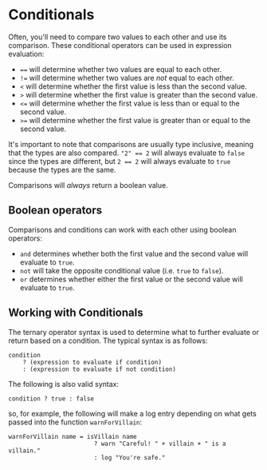 # Conditionals

Often, you'll need to compare two values to each other and use its comparison. These conditional operators can be used in expression evaluation:

- `==` will determine whether two values are equal to each other.
- `!=` will determine whether two values are _not_ equal to each other.
- `<` will determine whether the first value is less than the second value.
- `>` will determine whether the first value is greater than the second value.
- `<=` will determine whether the first value is less than or equal to the second value.
- `>=` will determine whether the first value is greater than or equal to the second value.

It's important to note that comparisons are usually type inclusive, meaning that the types are also compared. `"2" == 2` will always evaluate to `false` since the types are different, but `2 == 2` will always evaluate to `true` because the types are the same.

Comparisons will _always_ return a boolean value.

## Boolean operators
Comparisons and conditions can work with each other using boolean operators:

- `and` determines whether both the first value and the second value will evaluate to `true`.
- `not` will take the opposite conditional value (i.e. `true` to `false`).
- `or` determines whether either the first value or the second value will evaluate to `true`.

## Working with Conditionals

The ternary operator syntax is used to determine what to further evaluate or return based on a condition. The typical syntax is as follows:
```ocellusscript
condition
    ? (expression to evaluate if condition)
    : (expression to evaluate if not condition)
```

The following is also valid syntax:
```ocellusscript
condition ? true : false
```

so, for example, the following will make a log entry depending on what gets passed into the function `warnForVillain`:

```ocellusscript
warnForVillain name = isVillain name
                        ? warn "Careful! " + villain + " is a villain."
                        : log "You're safe." 
```